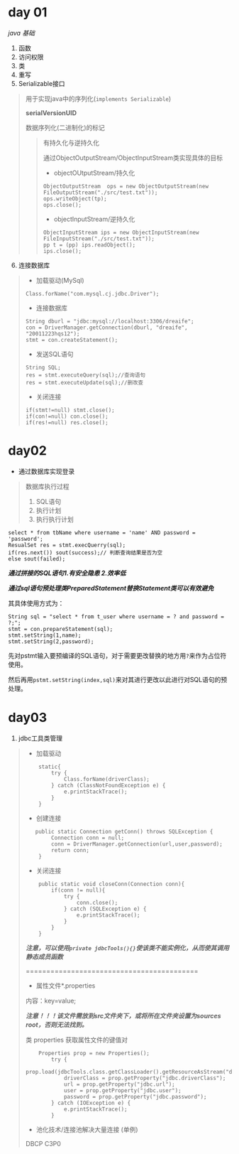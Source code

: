 # day 01
*java 基础*
1. 函数
2. 访问权限
3. 类
4. 重写
5. Serializable接口
> 用于实现java中的序列化(`implements Serializable`)
> 
> **serialVersionUID**
> 
> 数据序列化(二进制化)的标记
> 
> > 有持久化与逆持久化
> > 
> > 通过ObjectOutputStream/ObjectInputStream类实现具体的目标
> > 
> > - objectOUtputStream/持久化
> > ```
> > ObjectOutputStream  ops = new ObjectOutputStream(new FileOutputStream("./src/test.txt"));
> > ops.writeObject(tp);
> > ops.close();
> > ```
> > - objectInputStream/逆持久化
> > ```
> > ObjectInputStream ips = new ObjectInputStream(new FileInputStream("./src/test.txt"));
> > pp t = (pp) ips.readObject();
> > ips.close();
> > ```
> > 
6. 连接数据库
> - 加载驱动(MySql)
> ```
> Class.forName("com.mysql.cj.jdbc.Driver");
> ```
> - 连接数据库
> ```
> String dburl = "jdbc:mysql://localhost:3306/dreaife";
> con = DriverManager.getConnection(dburl, "dreaife", "20011223hqs12");
> stmt = con.createStatement();
> ```
> - 发送SQL语句
> ```
> String SQL;
> res = stmt.executeQuery(sql);//查询语句
> res = stmt.executeUpdate(sql);//删改查
> ```
> - 关闭连接
> ```
> if(stmt!=null) stmt.close();
> if(con!=null) con.close();
> if(res!=null) res.close();
> ```

# day02

- 通过数据库实现登录

> 数据库执行过程
> 1. SQL语句
> 2. 执行计划
> 3. 执行执行计划

```
select * from tbName where username = 'name' AND password = 'password';
ResualSet res = stmt.execQuerry(sql);
if(res.next()) sout(success);// 判断查询结果是否为空
else sout(failed);
```

***通过拼接的SQL语句1.有安全隐患 2.效率低***

***通过sql语句预处理类PreparedStatement替换Statement类可以有效避免***

其具体使用方式为：

```
String sql = "select * from t_user where username = ? and password = ?;";
stmt = con.prepareStatement(sql);
stmt.setString(1,name);
stmt.setString(2,password);
```

先对pstmt输入要预编译的SQL语句，对于需要更改替换的地方用`?`来作为占位符使用。

然后再用`pstmt.setString(index,sql)`来对其进行更改以此进行对SQL语句的预处理。

# day03

1. jdbc工具类管理

> - 加载驱动
> ```
>     static{
>         try {
>             Class.forName(driverClass);
>         } catch (ClassNotFoundException e) {
>             e.printStackTrace();
>         }
>     }
> ```
> - 创建连接
> ```
>    public static Connection getConn() throws SQLException {
>         Connection conn = null;
>         conn = DriverManager.getConnection(url,user,password);
>         return conn;
>     }
> ```
> - 关闭连接
> ```
>     public static void closeConn(Connection conn){
>         if(conn != null){
>             try {
>                 conn.close();
>             } catch (SQLException e) {
>                 e.printStackTrace();
>             }
>         }
>     }
> ```
> ***注意，可以使用`private jdbcTools(){}`使该类不能实例化，从而使其调用静态成员函数***
> 
> ==========================================
> 
> - 属性文件*.properties
> 
> 内容：key=value;
> 
> ***注意！！！该文件需放到src文件夹下，或将所在文件夹设置为sources root，否则无法找到。***
> 
> 类 properties 获取属性文件的键值对
>
> ```
>     Properties prop = new Properties();
>         try {
>             prop.load(jdbcTools.class.getClassLoader().getResourceAsStream("db.properties"));
>             driverClass = prop.getProperty("jdbc.driverClass");
>             url = prop.getProperty("jdbc.url");
>             user = prop.getProperty("jdbc.user");
>             password = prop.getProperty("jdbc.password");
>         } catch (IOException e) {
>             e.printStackTrace();
>         }
> ```
> 
> - 池化技术/连接池解决大量连接
> (单例)
> 
> DBCP C3P0
> 
> 